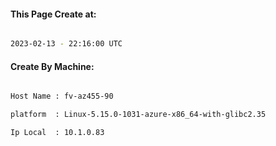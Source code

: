 
   
#### This Page Create at:

```bash

2023-02-13 - 22:16:00 UTC

```

#### Create By Machine:

```bash

Host Name : fv-az455-90

platform  : Linux-5.15.0-1031-azure-x86_64-with-glibc2.35

Ip Local  : 10.1.0.83

```

